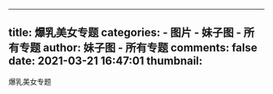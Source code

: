 
---
title: 爆乳美女专题
categories: 
    - 图片
    - 妹子图 - 所有专题
author: 妹子图 - 所有专题
comments: false
date: 2021-03-21 16:47:01
thumbnail: 
---

<div>   
爆乳美女专题  
</div>
            